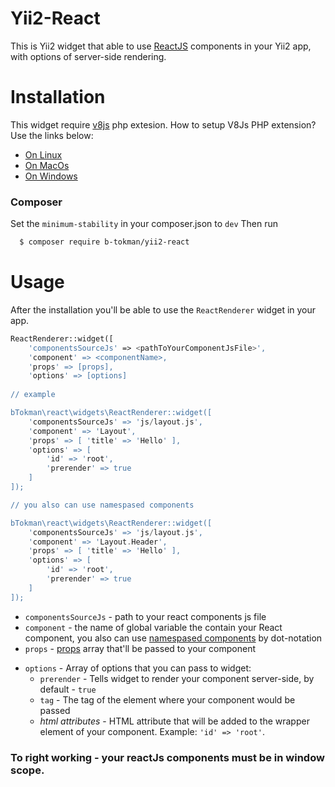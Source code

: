# Yii2-React

This is Yii2 widget that able to use [ReactJS](https://facebook.github.io/react/) components in your Yii2 app, with options of server-side rendering.


# Installation
This widget require [v8js](https://pecl.php.net/package/v8js) php extesion.
How to setup V8Js PHP extension? Use the links below:
  - [On Linux](https://github.com/phpv8/v8js/blob/master/README.Linux.md)
  - [On MacOs](https://github.com/phpv8/v8js/blob/master/README.MacOS.md)
  - [On Windows](https://github.com/phpv8/v8js/blob/master/README.Win32.md)
### Composer
Set the `minimum-stability` in your composer.json to `dev`
Then run 

```sh
  $ composer require b-tokman/yii2-react
```

# Usage
After the installation you'll be able to use the `ReactRenderer` widget in your app.
```php
ReactRenderer::widget([
    'componentsSourceJs' => <pathToYourComponentJsFile>',
    'component' => <componentName>,
    'props' => [props],
    'options' => [options]
    
// example

bTokman\react\widgets\ReactRenderer::widget([
    'componentsSourceJs' => 'js/layout.js',
    'component' => 'Layout',
    'props' => [ 'title' => 'Hello' ],
    'options' => [
        'id' => 'root',
        'prerender' => true 
    ]
]); 

// you also can use namespased components

bTokman\react\widgets\ReactRenderer::widget([
    'componentsSourceJs' => 'js/layout.js',
    'component' => 'Layout.Header',
    'props' => [ 'title' => 'Hello' ],
    'options' => [
        'id' => 'root',
        'prerender' => true 
    ]
]); 
```
  - `componentsSourceJs` - path to your react components js file
  - `component` - the name of global variable the contain your React component, you also can use [namespased components](https://facebook.github.io/react/docs/jsx-in-depth.html#namespaced-components) by dot-notation
  - `props` - [props](https://facebook.github.io/react/docs/components-and-props.html) array that'll be passed to your component
* `options` - Array of options that you can pass to widget:
  * `prerender` -  Tells widget to render your component server-side, by default - `true`
  * `tag` - The tag of the element where your component would be passed
  * _html attributes_ -  HTML attribute that will be added to the wrapper element of your component. Example: `'id' => 'root'`.
 
### To right working - your reactJs components must be in window scope.

  
